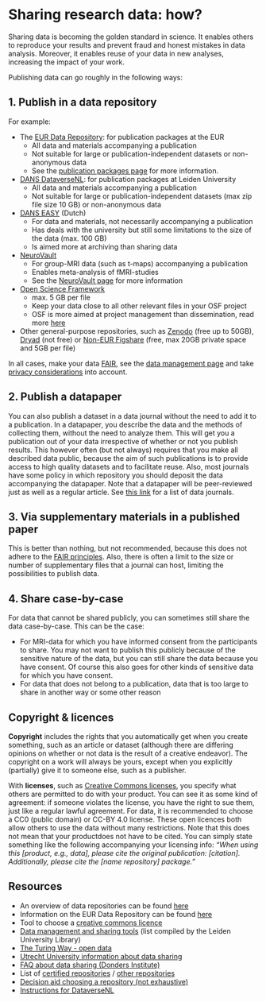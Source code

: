 # Sharing research data: how?

Sharing data is becoming the golden standard in science. It enables others to reproduce your results and prevent fraud and honest mistakes in data analysis. Moreover, it enables reuse of your data in new analyses, increasing the impact of your work.

Publishing data can go roughly in the following ways:

## 1. Publish in a data repository

For example:
- The [EUR Data Repository](https://datarepository.eur.nl/): for publication packages at the EUR
  - All data and materials accompanying a publication
  - Not suitable for large or publication-independent datasets or non-anonymous data
  - See the [publication packages page](pub-packages.md) for more information.
- [DANS DataverseNL](https://dataverse.nl): for publication packages at Leiden University
  - All data and materials accompanying a publication
  - Not suitable for large or publication-independent datasets (max zip file size 10 GB) or non-anonymous data
- [DANS EASY](https://easy.dans.knaw.nl/ui/home) (Dutch)
  - For data and materials, not necessarily accompanying a publication
  - Has deals with the university but still some limitations to the size of the data (max. 100 GB)
  - Is aimed more at archiving than sharing data
- [NeuroVault](https://neurovault.org/)
  - For group-MRI data (such as t-maps) accompanying a publication
  - Enables meta-analysis of fMRI-studies
  - See the [NeuroVault page](neurovault.md) for more information
- [Open Science Framework](https://osf.io/)
  - max. 5 GB per file
  - Keep your data close to all other relevant files in your OSF project
  - OSF is more aimed at project management than dissemination, read more [here](osf.md)
- Other general-purpose repositories, such as [Zenodo](https://zenodo.org/) (free up to 50GB), [Dryad](https://datadryad.org/) (not free) or [Non-EUR Figshare](https://figshare.com/) (free, max 20GB private space and 5GB per file)

In all cases, make your data [FAIR](https://www.go-fair.org/fair-principles/), see the [data management page](../data-management/FAIR.md) and take [privacy considerations](gdpr.md) into account.


## 2. Publish a datapaper

You can also publish a dataset in a data journal without the need to add it to a publication. In a datapaper, you describe the data and the methods of collecting them, without the need to analyze them. This will get you a publication out of your data irrespective of whether or not you publish results. This however often (but not always) requires that you make all described data public, because the aim of such publications is to provide access to high quality datasets and to facilitate reuse. Also, most journals have some policy in which repository you should deposit the data accompanying the datapaper. Note that a datapaper will be peer-reviewed just as well as a regular article. See [this link](https://pitt.libguides.com/findingdata/datajournals) for a list of data journals.


## 3. Via supplementary materials in a published paper

This is better than nothing, but not recommended, because this does not adhere to the [FAIR principles](https://www.go-fair.org/fair-principles/). Also, there is often a limit to the size or number of supplementary files that a journal can host, limiting the possibilities to publish data.

## 4. Share case-by-case

For data that cannot be shared publicly, you can sometimes still share the data case-by-case. This can be the case:

- For MRI-data for which you have informed consent from the participants to share. You may not want to publish this publicly because of the sensitive nature of the data, but you can still share the data because you have consent. Of course this also goes for other kinds of sensitive data for which you have consent.
- For data that does not belong to a publication, data that is too large to share in another way or some other reason

## Copyright & licences

**Copyright** includes the rights that you automatically get when you create something, such as an article or dataset (although there are differing opinions on whether or not data is the result of a creative endeavor). The copyright on a work will always be yours, except when you explicitly (partially) give it to someone else, such as a publisher.

With **licenses**, such as [Creative Commons licenses](https://creativecommons.org/licenses/?lang=en ), you specify what others are permitted to do with your product. You can see it as some kind of agreement: if someone violates the license, you have the right to sue them, just like a regular lawful agreement. For data, it is recommended to choose a CC0 (public domain) or CC-BY 4.0 license. These open licences both allow others to use the data without many restrictions. Note that this does not mean that your productdoes not have to be cited. You can simply state something like the following accompanying your licensing info: *“When using this [product, e.g., data], please cite the original publication: [citation]. Additionally, please cite the [name repository] package.”*

## Resources

- An overview of data repositories can be found [here](https://www.re3data.org/)
- Information on the EUR Data Repository can be found [here](https://www.eur.nl/en/library/research-support/research-data-management-rdm/tooling/eur-data-repository)
- Tool to choose a [creative commons licence](https://creativecommons.org/choose/?lang=nl)
- [Data management and sharing tools](https://digitalscholarship.nl/rds/faculty/faculty-of-social-and-behavioural-sciences/) (list compiled by the Leiden University Library)
- [The Turing Way - open data](https://the-turing-way.netlify.com/open_research/01/opendata.html)
- [Utrecht University information about data sharing](https://www.uu.nl/en/research/research-data-management/guides/publishing-and-sharing-data)
- [FAQ about data sharing (Donders Institute)](https://data.donders.ru.nl/doc/help/faq/publish-data.html?0#faq-dsc-prepare)
- List of [certified repositories](https://www.coretrustseal.org/why-certification/certified-repositories/) / [other repositories](http://v2.sherpa.ac.uk/opendoar/)
- [Decision aid choosing a repository (not exhaustive)](https://www.uu.nl/en/research/research-data-management/tools-services/tools-for-storing-and-managing-data/decision-aid-data-repositories)
- [Instructions for DataverseNL](https://www.organisatiegids.universiteitleiden.nl/binaries/content/assets/sociale-wetenschappen/psychologie/organisatiegids/instruction-for-archiving-publication-packages.pdf)
